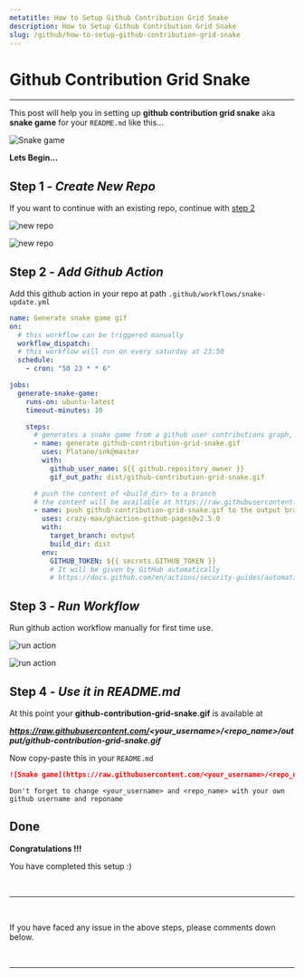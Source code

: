 ```yaml
---
metatitle: How to Setup Github Contribution Grid Snake
description: How to Setup Github Contribution Grid Snake
slug: /github/how-to-setup-github-contribution-grid-snake
---
```


# Github Contribution Grid Snake

---

This post will help you in setting up **github contribution grid snake** aka **snake game** for your `README.md` like this...

![Snake game](https://media.githubusercontent.com/media/harshraj8843/harshraj8843/output/github-contribution-grid-snake.gif)

**Lets Begin...**

## Step 1 - _Create New Repo_

If you want to continue with an existing repo, continue with [step 2](/github/how-to-setup-github-contribution-grid-snake#step-2---add-github-action)

![new repo](./images/1.png)

![new repo](./images/2.png)

## Step 2 - _Add Github Action_

Add this github action in your repo at path `.github/workflows/snake-update.yml`

```yml title=.github/workflows/snake-update.yml lineNumbers
name: Generate snake game gif
on:
  # this workflow can be triggered manually
  workflow_dispatch:
  # this workflow will run on every saturday at 23:50
  schedule:
    - cron: "50 23 * * 6"

jobs:
  generate-snake-game:
    runs-on: ubuntu-latest
    timeout-minutes: 10

    steps:
      # generates a snake game from a github user contributions graph, output a gif animation at <gif_out_path>
      - name: generate github-contribution-grid-snake.gif
        uses: Platane/snk@master
        with:
          github_user_name: ${{ github.repository_owner }}
          gif_out_path: dist/github-contribution-grid-snake.gif

      # push the content of <build_dir> to a branch
      # the content will be available at https://raw.githubusercontent.com/<github_user>/<repository>/<target_branch>/<file> , or as github page
      - name: push github-contribution-grid-snake.gif to the output branch
        uses: crazy-max/ghaction-github-pages@v2.5.0
        with:
          target_branch: output
          build_dir: dist
        env:
          GITHUB_TOKEN: ${{ secrets.GITHUB_TOKEN }}
          # It will be given by GitHub automatically
          # https://docs.github.com/en/actions/security-guides/automatic-token-authentication
```

## Step 3 - _Run Workflow_

Run github action workflow manually for first time use.

![run action](./images/3.png)

![run action](./images/4.png)

## Step 4 - _Use it in README.md_

At this point your **github-contribution-grid-snake.gif** is available at

***https://raw.githubusercontent.com/<your_username>/<repo_name>/output/github-contribution-grid-snake.gif***

Now copy-paste this in your `README.md`

```md title=README.md highlight={1}
![Snake game](https://raw.githubusercontent.com/<your_username>/<repo_name>/output/github-contribution-grid-snake.gif)
```

`Don't forget to change <your_username> and <repo_name> with your own github username and reponame`

## Done

**Congratulations !!!**

You have completed this setup :)

<br/>

---

<br/>

If you have faced any issue in the above steps, please comments down below.

<br/>

---

